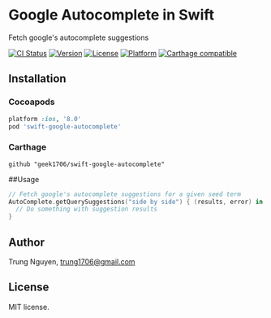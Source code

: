 # Google Autocomplete in Swift
Fetch google's autocomplete suggestions

[![CI Status](https://travis-ci.org/geek1706/swift-google-autocomplete.svg?branch=master)](https://travis-ci.org/geek1706/swift-google-autocomplete)
[![Version](https://img.shields.io/cocoapods/v/swift-google-autocomplete.svg?style=flat)](http://cocoapods.org/pods/swift-google-autocomplete)
[![License](https://img.shields.io/cocoapods/l/swift-google-autocomplete.svg?style=flat)](http://cocoapods.org/pods/swift-google-autocomplete)
[![Platform](https://img.shields.io/cocoapods/p/swift-google-autocomplete.svg?style=flat)](http://cocoapods.org/pods/swift-google-autocomplete)
[![Carthage compatible](https://img.shields.io/badge/Carthage-compatible-4BC51D.svg?style=flat)](https://github.com/Carthage/Carthage)

## Installation
### Cocoapods
```ruby
platform :ios, '8.0'
pod 'swift-google-autocomplete'
```
### Carthage
```
github "geek1706/swift-google-autocomplete"
```
##Usage
```swift
// Fetch google's autocomplete suggestions for a given seed term
AutoComplete.getQuerySuggestions("side by side") { (results, error) in
  // Do something with suggestion results
}
```
## Author
Trung Nguyen, trung1706@gmail.com
## License
MIT license.
